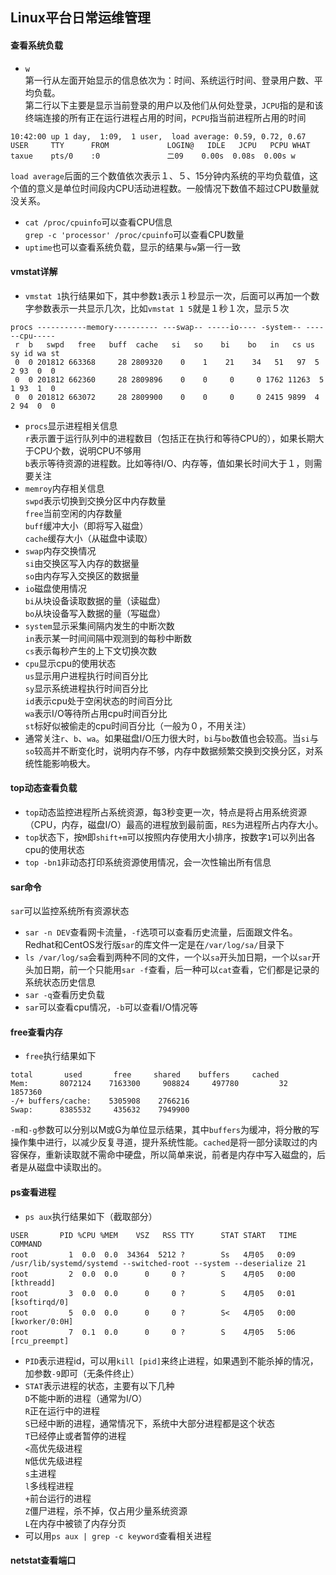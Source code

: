 ## Linux平台日常运维管理

#### 查看系统负载
* `w`  
第一行从左面开始显示的信息依次为：时间、系统运行时间、登录用户数、平均负载。  
第二行以下主要是显示当前登录的用户以及他们从何处登录，`JCPU`指的是和该终端连接的所有正在运行进程占用的时间，`PCPU`指当前进程所占用的时间
```
10:42:00 up 1 day,  1:09,  1 user,  load average: 0.59, 0.72, 0.67
USER     TTY      FROM             LOGIN@   IDLE   JCPU   PCPU WHAT
taxue    pts/0    :0               二09    0.00s  0.08s  0.00s w
```
`load average`后面的三个数值依次表示１、５、15分钟内系统的平均负载值，这个值的意义是单位时间段内CPU活动进程数。一般情况下数值不超过CPU数量就没关系。
* `cat /proc/cpuinfo`可以查看CPU信息  
`grep -c 'processor' /proc/cpuinfo`可以查看CPU数量
* `uptime`也可以查看系统负载，显示的结果与`w`第一行一致

#### vmstat详解
* `vmstat 1`执行结果如下，其中参数`1`表示１秒显示一次，后面可以再加一个数字参数表示一共显示几次，比如`vmstat 1 5`就是１秒１次，显示５次
```
procs -----------memory---------- ---swap-- -----io---- -system-- ------cpu-----
 r  b   swpd   free   buff  cache   si   so    bi    bo   in   cs us sy id wa st
 0  0 201812 663368     28 2809320    0    1    21    34   51   97  5  2 93  0  0
 0  0 201812 662360     28 2809896    0    0     0     0 1762 11263  5  1 93  1  0
 0  0 201812 663072     28 2809900    0    0     0     0 2415 9899  4  2 94  0  0
```
* `procs`显示进程相关信息  
`r`表示置于运行队列中的进程数目（包括正在执行和等待CPU的），如果长期大于CPU个数，说明CPU不够用  
`b`表示等待资源的进程数。比如等待I/O、内存等，值如果长时间大于１，则需要关注
* `memroy`内存相关信息  
`swpd`表示切换到交换分区中内存数量  
`free`当前空闲的内存数量  
`buff`缓冲大小（即将写入磁盘）  
`cache`缓存大小（从磁盘中读取）
* `swap`内存交换情况  
`si`由交换区写入内存的数据量  
`so`由内存写入交换区的数据量
* `io`磁盘使用情况  
`bi`从块设备读取数据的量（读磁盘）  
`bo`从块设备写入数据的量（写磁盘）
* `system`显示采集间隔内发生的中断次数  
`in`表示某一时间间隔中观测到的每秒中断数  
`cs`表示每秒产生的上下文切换次数
* `cpu`显示cpu的使用状态  
`us`显示用户进程执行时间百分比  
`sy`显示系统进程执行时间百分比  
`id`表示cpu处于空闲状态的时间百分比  
`wa`表示I/O等待所占用cpu时间百分比  
`st`标好似被偷走的cpu时间百分比（一般为０，不用关注）
* 通常关注`r`、`b`、`wa`。如果磁盘I/O压力很大时，`bi`与`bo`数值也会较高。当`si`与`so`较高并不断变化时，说明内存不够，内存中数据频繁交换到交换分区，对系统性能影响极大。

#### top动态查看负载
* `top`动态监控进程所占系统资源，每3秒变更一次，特点是将占用系统资源（CPU，内存，磁盘I/O）最高的进程放到最前面，`RES`为进程所占内存大小。
* `top`状态下，按`M`即`shift+m`可以按照内存使用大小排序，按数字`1`可以列出各cpu的使用状态
* `top -bn1`非动态打印系统资源使用情况，会一次性输出所有信息

#### sar命令
`sar`可以监控系统所有资源状态  
* `sar -n DEV`查看网卡流量，`-f`选项可以查看历史流量，后面跟文件名。Redhat和CentOS发行版`sar`的库文件一定是在`/var/log/sa/`目录下
* `ls /var/log/sa`会看到两种不同的文件，一个以`sa`开头加日期，一个以`sar`开头加日期，前一个只能用`sar -f`查看，后一种可以`cat`查看，它们都是记录的系统状态历史信息
* `sar -q`查看历史负载
* `sar`可以查看cpu情况，`-b`可以查看I/O情况等

#### free查看内存
* `free`执行结果如下  
```
total       used       free     shared    buffers     cached
Mem:       8072124    7163300     908824     497780         32    1857360
-/+ buffers/cache:    5305908    2766216
Swap:      8385532     435632    7949900
```
`-m`和`-g`参数可以分别以M或G为单位显示结果，其中`buffers`为缓冲，将分散的写操作集中进行，以减少反复寻道，提升系统性能。`cached`是将一部分读取过的内容保存，重新读取就不需命中硬盘，所以简单来说，前者是内存中写入磁盘的，后者是从磁盘中读取出的。

#### ps查看进程
* `ps aux`执行结果如下（截取部分）
```
USER       PID %CPU %MEM    VSZ   RSS TTY      STAT START   TIME COMMAND
root         1  0.0  0.0  34364  5212 ?        Ss   4月05   0:09 /usr/lib/systemd/systemd --switched-root --system --deserialize 21
root         2  0.0  0.0      0     0 ?        S    4月05   0:00 [kthreadd]
root         3  0.0  0.0      0     0 ?        S    4月05   0:01 [ksoftirqd/0]
root         5  0.0  0.0      0     0 ?        S<   4月05   0:00 [kworker/0:0H]
root         7  0.1  0.0      0     0 ?        S    4月05   5:06 [rcu_preempt]
```
* `PID`表示进程id，可以用`kill [pid]`来终止进程，如果遇到不能杀掉的情况，加参数`-9`即可（无条件终止）
* `STAT`表示进程的状态，主要有以下几种  
`D`不能中断的进程（通常为I/O）  
`R`正在运行中的进程  
`S`已经中断的进程，通常情况下，系统中大部分进程都是这个状态  
`T`已经停止或者暂停的进程  
`<`高优先级进程  
`N`低优先级进程  
`s`主进程  
`l`多线程进程  
`+`前台运行的进程  
`Z`僵尸进程，杀不掉，仅占用少量系统资源  
`L`在内存中被锁了内存分页
* 可以用`ps aux | grep -c keyword`查看相关进程

#### netstat查看端口
